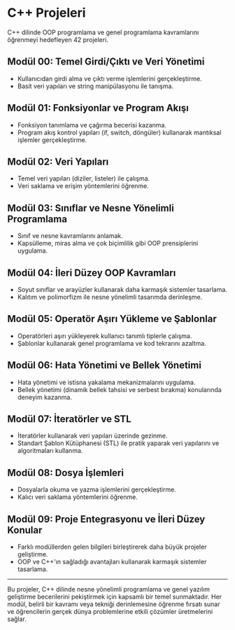 # C++ Projeleri

C++ dilinde OOP programlama ve genel programlama kavramlarını öğrenmeyi hedefleyen 42 projeleri.

## Modül 00: Temel Girdi/Çıktı ve Veri Yönetimi
- Kullanıcıdan girdi alma ve çıktı verme işlemlerini gerçekleştirme.
- Basit veri yapıları ve string manipülasyonu ile tanışma.

## Modül 01: Fonksiyonlar ve Program Akışı
- Fonksiyon tanımlama ve çağırma becerisi kazanma.
- Program akış kontrol yapıları (if, switch, döngüler) kullanarak mantıksal işlemler gerçekleştirme.

## Modül 02: Veri Yapıları
- Temel veri yapıları (diziler, listeler) ile çalışma.
- Veri saklama ve erişim yöntemlerini öğrenme.

## Modül 03: Sınıflar ve Nesne Yönelimli Programlama
- Sınıf ve nesne kavramlarını anlamak.
- Kapsülleme, miras alma ve çok biçimlilik gibi OOP prensiplerini uygulama.

## Modül 04: İleri Düzey OOP Kavramları
- Soyut sınıflar ve arayüzler kullanarak daha karmaşık sistemler tasarlama.
- Kalıtım ve polimorfizm ile nesne yönelimli tasarımda derinleşme.

## Modül 05: Operatör Aşırı Yükleme ve Şablonlar
- Operatörleri aşırı yükleyerek kullanıcı tanımlı tiplerle çalışma.
- Şablonlar kullanarak genel programlama ve kod tekrarını azaltma.

## Modül 06: Hata Yönetimi ve Bellek Yönetimi
- Hata yönetimi ve istisna yakalama mekanizmalarını uygulama.
- Bellek yönetimi (dinamik bellek tahsisi ve serbest bırakma) konularında deneyim kazanma.

## Modül 07: İteratörler ve STL
- İteratörler kullanarak veri yapıları üzerinde gezinme.
- Standart Şablon Kütüphanesi (STL) ile pratik yaparak veri yapılarını ve algoritmaları kullanma.

## Modül 08: Dosya İşlemleri
- Dosyalarla okuma ve yazma işlemlerini gerçekleştirme.
- Kalıcı veri saklama yöntemlerini öğrenme.

## Modül 09: Proje Entegrasyonu ve İleri Düzey Konular
- Farklı modüllerden gelen bilgileri birleştirerek daha büyük projeler geliştirme.
- OOP ve C++'ın sağladığı avantajları kullanarak karmaşık sistemler tasarlama.

---

Bu projeler, C++ dilinde nesne yönelimli programlama ve genel yazılım geliştirme becerilerini pekiştirmek için kapsamlı bir temel sunmaktadır. Her modül, belirli bir kavramı veya tekniği derinlemesine öğrenme fırsatı sunar ve öğrencilerin gerçek dünya problemlerine etkili çözümler üretmelerini sağlar.
